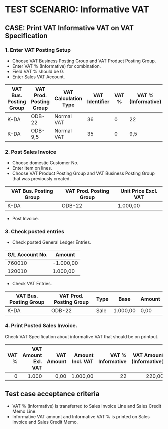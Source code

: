 # TEST SCENARIO: Informative VAT

## CASE: Print VAT Informative VAT on VAT Specification

### 1. Enter VAT Posting Setup

-	Choose VAT Business Posting Group and VAT Product Posting Group.
-	Enter VAT % (Informative) for combination.
-	Field VAT % should be 0.
-	Enter Sales VAT Account.

VAT Bus. Posting Group|VAT Prod. Posting Group|VAT Calculation Type|VAT Identifier|VAT %|VAT % (Informative)|Sales VAT Account
----------------------|-----------------------|--------------------|--------------|-----|-------------------|-----------------
K-DA|ODB-22|Normal VAT|36|0|22|260910
K-DA|ODB-9,5|Normal VAT|35|0|9,5|260910

### 2. Post Sales Invoice

-	Choose domestic Customer No.
-	Enter Item on lines.
-	Choose VAT Product Posting Group and VAT Business Posting Group that was previously created.

VAT Bus. Posting Group|VAT Prod. Posting Group|Unit Price Excl. VAT
----------------------|-----------------------|--------------------
K-DA|ODB-22|1.000,00

-	Post Invoice. 

### 3. Check posted entries

-	Check posted General Ledger Entries.

G/L Account No.|Amount
---------------|------
760010|-1.000,00
120010| 1.000,00

-	Check VAT Entries.

VAT Bus. Posting Group|VAT Prod. Posting Group|Type|Base|Amount
----------------------|-----------------------|----|----|------
K-DA|ODB-22|Sale|1.000,00|0,00

###	4. Print Posted Sales Invoice. 

Check VAT Specification about informative VAT that should be on printout.

VAT %|VAT Amount Exl. VAT|VAT Amount|Amount Incl. VAT|VAT % Informative|VAT Amount (Informative)
-:|-:|-:|-:|-:|-:
0|1.000|0,00|1.000,00|22|220,00

## Test case acceptance criteria

-	VAT % (informative) is transferred to Sales Invoice Line and Sales Credit Memo Line.
-	Informative VAT amount and Informative VAT % is printed on Sales Invoice and Sales Credit Memo.
